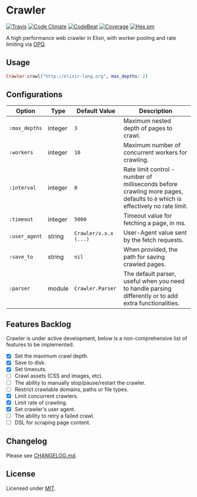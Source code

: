 # Crawler

[![Travis](https://img.shields.io/travis/fredwu/crawler.svg)](https://travis-ci.org/fredwu/crawler)
[![Code Climate](https://img.shields.io/codeclimate/github/fredwu/crawler.svg)](https://codeclimate.com/github/fredwu/crawler)
[![CodeBeat](https://codebeat.co/badges/76916047-5b66-466d-91d3-7131a269899a)](https://codebeat.co/projects/github-com-fredwu-crawler-master)
[![Coverage](https://img.shields.io/coveralls/fredwu/crawler.svg)](https://coveralls.io/github/fredwu/crawler?branch=master)
[![Hex.pm](https://img.shields.io/hexpm/v/crawler.svg)](https://hex.pm/packages/crawler)

A high performance web crawler in Elixir, with worker pooling and rate limiting via [OPQ](https://github.com/fredwu/opq).

## Usage

```elixir
Crawler.crawl("http://elixir-lang.org", max_depths: 2)
```

## Configurations

| Option          | Type    | Default Value         | Description |
|-----------------|---------|-----------------------|-------------|
| `:max_depths`   | integer | `3`                   | Maximum nested depth of pages to crawl.
| `:workers`      | integer | `10`                  | Maximum number of concurrent workers for crawling.
| `:interval`     | integer | `0`                   | Rate limit control - number of milliseconds before crawling more pages, defaults to `0` which is effectively no rate limit.
| `:timeout`      | integer | `5000`                | Timeout value for fetching a page, in ms.
| `:user_agent`   | string  | `Crawler/x.x.x (...)` | User-Agent value sent by the fetch requests.
| `:save_to`      | string  | `nil`                 | When provided, the path for saving crawled pages.
| `:parser`       | module  | `Crawler.Parser`      | The default parser, useful when you need to handle parsing differently or to add extra functionalities.

## Features Backlog

Crawler is under active development, below is a non-comprehensive list of features to be implemented.

- [x] Set the maximum crawl depth.
- [x] Save to disk.
- [x] Set timeouts.
- [ ] Crawl assets (CSS and images, etc).
- [ ] The ability to manually stop/pause/restart the crawler.
- [ ] Restrict crawlable domains, paths or file types.
- [x] Limit concurrent crawlers.
- [x] Limit rate of crawling.
- [x] Set crawler's user agent.
- [ ] The ability to retry a failed crawl.
- [ ] DSL for scraping page content.

## Changelog

Please see [CHANGELOG.md](CHANGELOG.md).

## License

Licensed under [MIT](http://fredwu.mit-license.org/).
